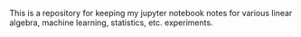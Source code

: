 This is a repository for keeping my jupyter notebook notes for various
linear algebra, machine learning, statistics, etc. experiments.
